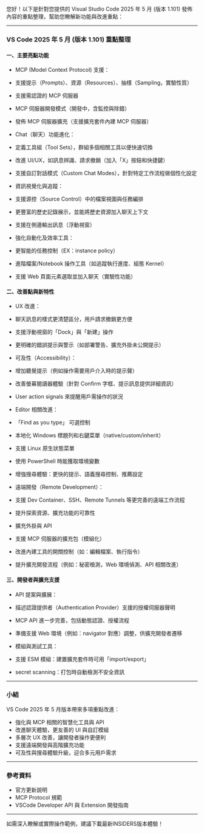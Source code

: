 您好！以下是針對您提供的 Visual Studio Code 2025 年 5 月 (版本 1.101) 發佈內容的重點整理，幫助您瞭解新功能與改進重點：

---

### VS Code 2025 年 5 月 (版本 1.101) 重點整理

#### 一、主要亮點功能
- MCP (Model Context Protocol) 支援：
 - 支援提示（Prompts）、資源（Resources）、抽樣（Sampling，實驗性質）
 - 支援需認證的 MCP 伺服器
 - MCP 伺服器開發模式（開發中，含監控與除錯）
 - 發佈 MCP 伺服器擴充（支援擴充套件內建 MCP 伺服器）

- Chat（聊天）功能進化：
 - 定義工具組（Tool Sets），群組多個相關工具以便快速切換
 - 改進 UI/UX，如訊息辨識、請求撤銷（加入「X」按鈕和快捷鍵）
 - 支援自訂對話模式（Custom Chat Modes），針對特定工作流程做個性化設定

- 資訊視覺化與追蹤：
 - 支援源控（Source Control）中的檔案視圖與任務編排
 - 更豐富的歷史記錄展示，並能將歷史資源加入聊天上下文
 - 支援在側邊輸出訊息（浮動視窗）

- 強化自動化及效率工具：
 - 更智能的任務控制（EX：instance policy）
 - 進階檔案/Notebook 操作工具（如追蹤執行進度、組態 Kernel）
 - 支援 Web 頁面元素選取並加入聊天（實驗性功能）

#### 二、改善點與新特性
- UX 改進：
 - 聊天訊息的樣式更清楚區分，用戶請求撤銷更方便
 - 支援浮動視窗的「Dock」與「新建」操作
 - 更明確的錯誤提示與警示（如部署警告、擴充外掛未公開提示）
 
- 可及性（Accessibility）：
 - 增加聽覺提示（例如操作需要用戶介入時的提示聲）
 - 改善螢幕閱讀器體驗（針對 Confirm 字框、提示訊息提供詳細資訊）
 - User action signals 來提醒用戶需操作的狀況

- Editor 相關改進：
 - 「Find as you type」 可選控制
 - 本地化 Windows 標題列和右鍵菜單（native/custom/inherit）
 - 支援 Linux 原生狀態菜單
 - 使用 PowerShell 時能獲取環境變數
 - 增強搜尋體驗：更快的提示、語義搜尋控制、推薦設定

- 遠端開發（Remote Development）：
 - 支援 Dev Container、SSH、Remote Tunnels 等更完善的遠端工作流程
 - 提升探索資源、擴充功能的可靠性

- 擴充外掛與 API
 - 支援 MCP 伺服器的擴充包（模組化）
 - 改進內建工具的開關控制（如：編輯檔案、執行指令）
 - 提升擴充開發流程（例如：秘密檢測，Web 環境偵測、API 相關改進）

#### 三、開發者與擴充支援
- API 提案與擴展：
 - 描述認證提供者（Authentication Provider）支援的授權伺服器聲明
 - MCP API 進一步完善，包括動態認證、授權流程
 - 準備支援 Web 環境（例如：navigator 對應）調整，供擴充開發者遷移

- 模組與測試工具：
 - 支援 ESM 模組：建置擴充套件時可用「import/export」
 - secret scanning：打包時自動檢測不安全資訊

---

### 小結
VS Code 2025 年 5 月版本帶來多項重點改進：
- 強化與 MCP 相關的智慧化工具與 API
- 改進聊天體驗，更友善的 UI 與自訂模組
- 多層次 UX 改善，讓開發者操作更便利
- 支援遠端開發與高階擴充功能
- 可及性與搜尋體驗升級，迎合多元用戶需求

---

### 參考資料
- 官方更新說明
- MCP Protocol 規範
- VSCode Developer API 與 Extension 開發指南

---

如需深入瞭解或實際操作範例，建議下載最新INSIDERS版本體驗！